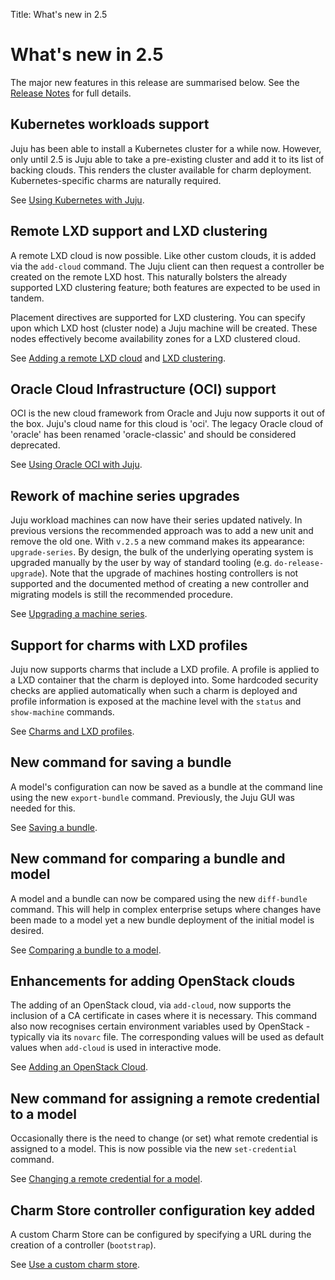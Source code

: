 Title: What's new in 2.5

# What's new in 2.5

The major new features in this release are summarised below. See the
[Release Notes][release-notes-2] for full details.

## Kubernetes workloads support

Juju has been able to install a Kubernetes cluster for a while now. However,
only until 2.5 is Juju able to take a pre-existing cluster and add it to its
list of backing clouds. This renders the cluster available for charm
deployment. Kubernetes-specific charms are naturally required.

See [Using Kubernetes with Juju][clouds-k8s].

## Remote LXD support and LXD clustering

A remote LXD cloud is now possible. Like other custom clouds, it is added via
the `add-cloud` command. The Juju client can then request a controller be
created on the remote LXD host. This naturally bolsters the already supported
LXD clustering feature; both features are expected to be used in tandem.

Placement directives are supported for LXD clustering. You can specify upon
which LXD host (cluster node) a Juju machine will be created. These nodes
effectively become availability zones for a LXD clustered cloud.

See [Adding a remote LXD cloud][clouds-lxd-advanced-remote] and
[LXD clustering][clouds-lxd-advanced-clustering].

## Oracle Cloud Infrastructure (OCI) support
 
OCI is the new cloud framework from Oracle and Juju now supports it out of the
box. Juju's cloud name for this cloud is 'oci'. The legacy Oracle cloud of
'oracle' has been renamed 'oracle-classic' and should be considered deprecated.

See [Using Oracle OCI with Juju][clouds-oci].

## Rework of machine series upgrades

Juju workload machines can now have their series updated natively. In previous
versions the recommended approach was to add a new unit and remove the old one.
With `v.2.5` a new command makes its appearance: `upgrade-series`. By design,
the bulk of the underlying operating system is upgraded manually by the user by
way of standard tooling (e.g. `do-release-upgrade`). Note that the upgrade of
machines hosting controllers is not supported and the documented method of
creating a new controller and migrating models is still the recommended
procedure.

See [Upgrading a machine series][upgrade-series].

## Support for charms with LXD profiles

Juju now supports charms that include a LXD profile. A profile is applied to a
LXD container that the charm is deployed into. Some hardcoded security checks
are applied automatically when such a charm is deployed and profile information
is exposed at the machine level with the `status` and `show-machine` commands.

See [Charms and LXD profiles][clouds-lxd-advanced-profiles].

## New command for saving a bundle

A model's configuration can now be saved as a bundle at the command line using
the new `export-bundle` command. Previously, the Juju GUI was needed for this.

See [Saving a bundle][charms-bundles-export].

## New command for comparing a bundle and model 

A model and a bundle can now be compared using the new `diff-bundle` command.
This will help in complex enterprise setups where changes have been made to a
model yet a new bundle deployment of the initial model is desired.

See [Comparing a bundle to a model][charms-bundles-diff].

## Enhancements for adding OpenStack clouds

The adding of an OpenStack cloud, via `add-cloud`, now supports the inclusion
of a CA certificate in cases where it is necessary. This command also now
recognises certain environment variables used by OpenStack - typically via its
`novarc` file. The corresponding values will be used as default values when
`add-cloud` is used in interactive mode.

See [Adding an OpenStack Cloud][clouds-openstack-adding].

## New command for assigning a remote credential to a model 

Occasionally there is the need to change (or set) what remote credential is
assigned to a model. This is now possible via the new `set-credential` command.

See [Changing a remote credential for a model][credentials-set-credential].

## Charm Store controller configuration key added

A custom Charm Store can be configured by specifying a URL during the creation
of a controller (`bootstrap`).

See [Use a custom charm store][controllers-creating-charmstore-url].


<!-- LINKS -->

[release-notes-2]: ./reference-release-notes.md
[clouds-k8s]: ./clouds-k8s.md
[clouds-lxd-advanced-remote]: ./clouds-lxd-advanced.md#adding-a-remote-lxd-cloud
[clouds-lxd-advanced-clustering]: ./clouds-lxd-advanced.md#lxd-clustering
[clouds-oci]: ./clouds-oci.md
[upgrade-series]: ./upgrade-series.md
[clouds-lxd-advanced-profiles]: ./clouds-lxd-advanced.md#charms-and-lxd-profiles
[charms-bundles-export]: ./charms-bundles.md#saving-a-bundle
[charms-bundles-diff]: ./charms-bundles.md#comparing-a-bundle-to-a-model
[clouds-openstack-adding]: ./clouds-openstack.md#adding-an-openstack-cloud
[credentials-set-credential]: ./credentials.md#changing-a-remote-credential-for-a-model
[controllers-creating-charmstore-url]: ./controllers-creating.md#use-a-custom-charm-store

